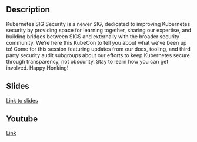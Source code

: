 ## Description
Kubernetes SIG Security is a newer SIG, dedicated to improving Kubernetes security by providing space for learning together, sharing our expertise, and building bridges between SIGS and externally with the broader security community. We’re here this KubeCon to tell you about what we’ve been up to! Come for this session featuring updates from our docs, tooling, and third party security audit subgroups about our efforts to keep Kubernetes secure through transparency, not obscurity. Stay to learn how you can get involved. Happy Honking!

## Slides
[Link to slides]()

## Youtube
[Link](https://www.youtube.com/watch?v=O5Wy7zSigOU)
